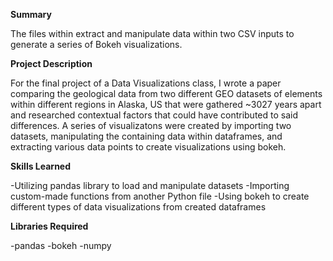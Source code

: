 **Summary**

The files within extract and manipulate data within two CSV inputs to generate a series of Bokeh visualizations.

**Project Description**

For the final project of a Data Visualizations class, I wrote a paper comparing the geological data from two different GEO datasets of elements within different regions in Alaska, US that were gathered ~3027 years apart and researched contextual factors that could have contributed to said differences. A series of visualizatons were created by importing two datasets, manipulating the containing data within dataframes, and extracting various data points to create visualizations using bokeh.

**Skills Learned**

-Utilizing pandas library to load and manipulate datasets
-Importing custom-made functions from another Python file
-Using bokeh to create different types of data visualizations from created dataframes

**Libraries Required**

-pandas
-bokeh
-numpy
